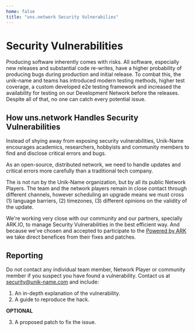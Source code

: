 ```yaml
---
home: false
title: "uns.network Security Vulnerabilies"
---
```


# Security Vulnerabilities

Producing software inherently comes with risks. All software, especially new releases and substantial code re-writes, have a higher probability of producing bugs during production and initial release. To combat this, the unik-name and <brand name="uns"/> teams has introduced modern testing methods, higher test coverage, a custom developed e2e testing framework and increased the availability for testing on our Development Network before the releases. Despite all of that, no one can catch every potential issue.

## How uns.network Handles Security Vulnerabilities

Instead of shying away from exposing security vulnerabilities, Unik-Name encourages academics, researchers, hobbyists and community members to find and disclose critical errors and bugs.

As an open-source, distributed network, we need to handle updates and critical errors more carefully than a traditional tech company.

The <brand name="uns"/> is not run by the Unik-Name organization, but by all its public Network Players. The team and the network players remain in close contact through different channels, however scheduling an upgrade means we must cross (1) language barriers, (2) timezones, (3) different opinions on the validity of the update.

We're working very close with our community and our partners, specially ARK.IO, to manage Security Vulnerabilities in the best efficient way. And because we've chosen and accepted to participate to the [Powered by ARK](/uns-network-powered-by-ark-io/) we take direct benefices from their fixes and patches.

## Reporting

Do not contact any individual <brand name="uns"/> team member, Network Player or community member if you suspect you have found a vulnerability. Contact us at [security@unik-name.com](mailto:security@unik-name.com) and include:

1. An in-depth explanation of the vulnerability.
2. A guide to reproduce the hack.

**OPTIONAL**

3. A proposed patch to fix the issue. 

